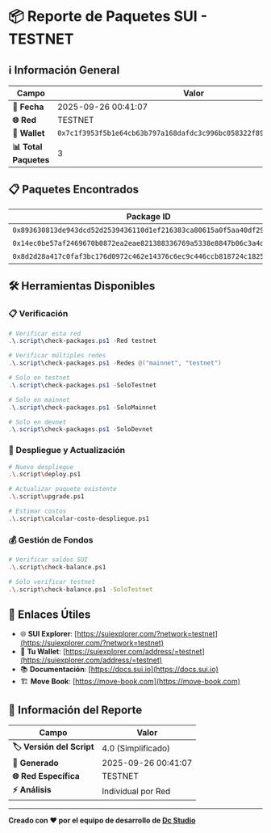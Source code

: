 # 📦 Reporte de Paquetes SUI - TESTNET

## ℹ️ Información General

| Campo | Valor |
|-------|-------|
| **📅 Fecha** | 2025-09-26 00:41:07 |
| **🌐 Red** | TESTNET |
| **👤 Wallet** | `0x7c1f3953f5b1e64cb63b797a168dafdc3c996bc058322f89701f2e2672e074cd` |
| **📊 Total Paquetes** | 3 |

## 📋 Paquetes Encontrados

| Package ID | UpgradeCap | Versión | Explorer |
|------------|------------|---------|----------|
|`0x893630813de943dcd52d2539436110d1ef216383ca80615a0f5aa40df29f3408` | `0x039aba13ae7fae8f7ad0537f5ede79c334fbcc40055b9c14b6db737472967ab0` | 1 | [🔗](https://suiexplorer.com/object/0x893630813de943dcd52d2539436110d1ef216383ca80615a0f5aa40df29f3408?network=testnet) |
|`0x14ec0be57af2469670b0872ea2eae821388336769a5338e8847b06c3a4d4d8b3` | `0xccaf53beb7a1c9b9ff11edbaa37fac6e8d62e58fab69eb64bc9c0c7696336e56` | 1 | [🔗](https://suiexplorer.com/object/0x14ec0be57af2469670b0872ea2eae821388336769a5338e8847b06c3a4d4d8b3?network=testnet) |
|`0x8d2d28a417c0faf3bc176d0972c462e14376c6ec9c446ccb818724c182545b6e` | `0x5d0d6b1d4c035ef09abe4a3cd9e395673c3e3290b3f17bca5583ae3f2bb6802c` | 2 | [🔗](https://suiexplorer.com/object/0x8d2d28a417c0faf3bc176d0972c462e14376c6ec9c446ccb818724c182545b6e?network=testnet) |

## 🛠️ Herramientas Disponibles

### 📋 Verificación
```powershell
# Verificar esta red
.\.script\check-packages.ps1 -Red testnet

# Verificar múltiples redes
.\.script\check-packages.ps1 -Redes @("mainnet", "testnet")

# Solo en testnet
.\.script\check-packages.ps1 -SoloTestnet

# Solo en mainnet
.\.script\check-packages.ps1 -SoloMainnet

# Solo en devnet
.\.script\check-packages.ps1 -SoloDevnet
```

### 🚀 Despliegue y Actualización
```bash
# Nuevo despliegue
.\.script\deploy.ps1

# Actualizar paquete existente
.\.script\upgrade.ps1

# Estimar costos
.\.script\calcular-costo-despliegue.ps1
```

### 💰 Gestión de Fondos
```bash
# Verificar saldos SUI
.\.script\check-balance.ps1

# Solo verificar testnet
.\.script\check-balance.ps1 -SoloTestnet
```

## 🔗 Enlaces Útiles

- 🌐 **SUI Explorer**: [https://suiexplorer.com/?network=testnet](https://suiexplorer.com/?network=testnet)
- 👤 **Tu Wallet**: [https://suiexplorer.com/address/=testnet](https://suiexplorer.com/address/=testnet)
- 📚 **Documentación**: [https://docs.sui.io](https://docs.sui.io)
- 🏗️ **Move Book**: [https://move-book.com](https://move-book.com)

## 📄 Información del Reporte

| Campo | Valor |
|-------|-------|
| **🏷️ Versión del Script** | 4.0 (Simplificado) |
| **📅 Generado** | 2025-09-26 00:41:07 |
| **🌐 Red Específica** | TESTNET |
| **⚡ Análisis** | Individual por Red |

---

**Creado con ❤️ por el equipo de desarrollo de [Dc Studio]()**
